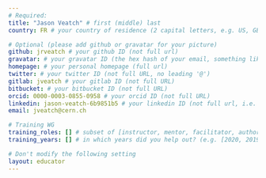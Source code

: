 ```yaml
---
# Required:
title: "Jason Veatch" # first (middle) last
country: FR # your country of residence (2 capital letters, e.g. US, GB, DE)

# Optional (please add github or gravatar for your picture)
github: jrveatch # your github ID (not full url)
gravatar: # your gravatar ID (the hex hash of your email, something like 123ef...123)
homepage: # your personal homepage (full url)
twitter: # your twitter ID (not full URL, no leading '@')
gitlab: jveatch # your gitlab ID (not full URL)
bitbucket: # your bitbucket ID (not full URL)
orcid: 0000-0003-0855-0958 # your orcid ID (not full URL)
linkedin: jason-veatch-6b9851b5 # your linkedin ID (not full url, i.e. the last bit of the url to your profile)
email: jveatch@cern.ch

# Training WG
training_roles: [] # subset of [instructor, mentor, facilitator, author], can stay empty ([])
training_years: [] # in which years did you help out? (e.g. [2020, 2019])

# Don't modify the following setting
layout: educator
---
```


<!-- Optional: Write something about yourself below this comment. Markdown styling is supported. -->
